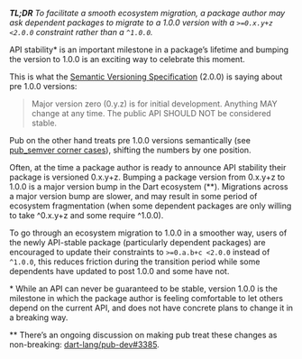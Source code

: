 _**TL;DR** To facilitate a smooth ecosystem migration, a package author may ask dependent packages to migrate to a 1.0.0 version with a `>=0.x.y+z <2.0.0` constraint rather than a `^1.0.0`._

API stability* is an important milestone in a package’s lifetime and bumping the version to 1.0.0 is an exciting way to celebrate this moment.

This is what the [Semantic Versioning Specification](https://semver.org/#spec-item-4) (2.0.0) is saying about pre 1.0.0 versions:

> Major version zero (0.y.z) is for initial development. Anything MAY change at any time. The public API SHOULD NOT be considered stable.

Pub on the other hand treats pre 1.0.0 versions semantically (see [pub_semver corner cases](https://pub.dev/packages/pub_semver)), shifting the numbers by one position.

Often, at the time a package author is ready to announce API stability their package is versioned 0.x.y+z. Bumping a package version from 0.x.y+z to 1.0.0 is a major version bump in the Dart ecosystem (**). Migrations across a major version bump are slower, and may result in some period of ecosystem fragmentation (when some dependent packages are only willing to take ^0.x.y+z and some require ^1.0.0).

To go through an ecosystem migration to 1.0.0 in a smoother way, users of the newly API-stable package (particularly dependent packages) are encouraged to update their constraints to `>=0.a.b+c <2.0.0` instead of `^1.0.0`, this reduces friction during the transition period while some dependents have updated to post 1.0.0 and some have not.


&ast; While an API can never be guaranteed to be stable, version 1.0.0 is the milestone in which the package author is feeling comfortable to let others depend on the current API, and does not have concrete plans to change it in a breaking way.

** There’s an ongoing discussion on making pub treat these changes as non-breaking: [dart-lang/pub-dev#3385](https://github.com/dart-lang/pub-dev/issues/3385).